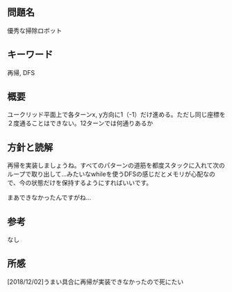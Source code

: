 ## 問題名
優秀な掃除ロボット
## キーワード
再帰, DFS
## 概要
ユークリッド平面上で各ターンx, y方向に1（-1）だけ進める。ただし同じ座標を２度通ることはできない。12ターンでは何通りあるか
## 方針と読解
再帰を実装しましょうね。すべてのパターンの道筋を都度スタックに入れて次のループで取り出して...みたいなwhileを使うDFSの感じだとメモリが心配なので、今の状態だけを保持するようにすればいいです。

まあできなかったんですがね...
## 参考
なし
## 所感
[2018/12/02]うまい具合に再帰が実装できなかったので死にたい